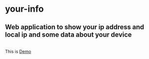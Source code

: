 # your-info 

##  Web application to show your ip address and local ip and some data about your device
<br> This is <a href="http://info.test.rassdnews.com/">Demo</a>


